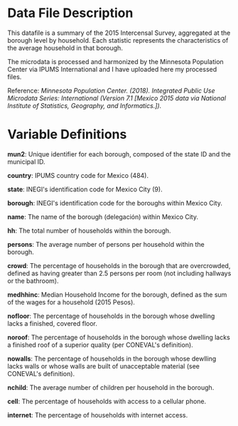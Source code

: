 # Data File Description

This datafile is a summary of the 2015 Intercensal Survey, aggregated at the borough level by household. Each statistic represents the characteristics of the average household in that borough.

The microdata is processed and harmonized by the Minnesota Population Center via IPUMS International and I have uploaded here my processed files.

Reference: *Minnesota Population Center. (2018). Integrated Public Use Microdata Series: International (Version 7.1 [Mexico 2015 data via National Institute of Statistics, Geography, and Informatics.]).*


# Variable Definitions

**mun2**: Unique identifier for each borough, composed of the state ID and the municipal ID.

**country**: IPUMS country code for Mexico (484).

**state**: INEGI's identification code for Mexico City (9).

**borough**: INEGI's identification code for the boroughs within Mexico City.

**name**: The name of the borough (delegación) within Mexico City.

**hh**: The total number of households within the borough.

**persons**: The average number of persons per household within the borough.

**crowd**: The percentage of households in the borough that are overcrowded, defined as having greater than 2.5 persons per room (not including hallways or the bathroom).

**medhhinc**: Median Household Income for the borough, defined as the sum of the wages for a household (2015 Pesos).

**nofloor**: The percentage of households in the borough whose dwelling lacks a finished, covered floor. 

**noroof**: The percentage of households in the borough whose dwelling lacks a finished roof of a superior quality (per CONEVAL's definition).

**nowalls**: The percentage of households in the borough whose dewlling lacks walls or whose walls are built of unacceptable material (see CONEVAL's definition).

**nchild**: The average number of children per household in the borough.

**cell**: The percentage of households with access to a cellular phone.

**internet**: The percentage of households with internet access.



